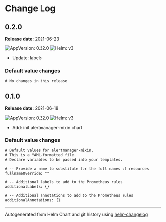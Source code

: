 # Change Log

## 0.2.0 

**Release date:** 2021-06-23

![AppVersion: 0.22.0](https://img.shields.io/static/v1?label=AppVersion&message=0.22.0&color=success&logo=)
![Helm: v3](https://img.shields.io/static/v1?label=Helm&message=v3&color=informational&logo=helm)


* Update: labels 

### Default value changes

```diff
# No changes in this release
```

## 0.1.0 

**Release date:** 2021-06-18

![AppVersion: 0.22.0](https://img.shields.io/static/v1?label=AppVersion&message=0.22.0&color=success&logo=)
![Helm: v3](https://img.shields.io/static/v1?label=Helm&message=v3&color=informational&logo=helm)


* Add: init alertmanager-mixin chart 

### Default value changes

```diff
# Default values for alertmanager-mixin.
# This is a YAML-formatted file.
# Declare variables to be passed into your templates.

# -- Provide a name to substitute for the full names of resources
fullnameOverride: ""

# -- Additional labels to add to the Prometheus rules
additionalLabels: {}

# -- Additional annotations to add to the Prometheus rules
additionalAnnotations: {}
```

---
Autogenerated from Helm Chart and git history using [helm-changelog](https://github.com/mogensen/helm-changelog)
